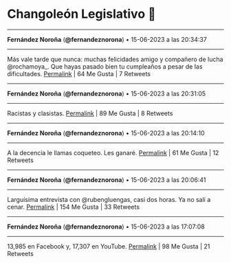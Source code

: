 # Changoleón Legislativo 🙈
*****
**Fernández Noroña** (**@fernandeznorona**) • 15-06-2023 a las 20:34:37
*****
Más vale tarde que nunca: muchas felicidades amigo y compañero de lucha @rochamoya_. Que hayas pasado bien tu cumpleaños a pesar de las dificultades.
[Permalink](https://twitter.com/fernandeznorona/status/1669564109325754368) | 64 Me Gusta | 7 Retweets
*****
**Fernández Noroña** (**@fernandeznorona**) • 15-06-2023 a las 20:31:05
*****
Racistas y clasistas.
[Permalink](https://twitter.com/fernandeznorona/status/1669563222251425792) | 89 Me Gusta | 8 Retweets
*****
**Fernández Noroña** (**@fernandeznorona**) • 15-06-2023 a las 20:14:10
*****
A la decencia le llamas coqueteo. Les ganaré.
[Permalink](https://twitter.com/fernandeznorona/status/1669558962600161280) | 61 Me Gusta | 12 Retweets
*****
**Fernández Noroña** (**@fernandeznorona**) • 15-06-2023 a las 20:06:41
*****
Larguísima entrevista con @rubengluengas, casi dos horas. Ya no salí a cenar.
[Permalink](https://twitter.com/fernandeznorona/status/1669557081282850818) | 154 Me Gusta | 33 Retweets
*****
**Fernández Noroña** (**@fernandeznorona**) • 15-06-2023 a las 17:07:08
*****
13,985 en Facebook y, 17,307 en YouTube.
[Permalink](https://twitter.com/fernandeznorona/status/1669511895878094848) | 98 Me Gusta | 21 Retweets